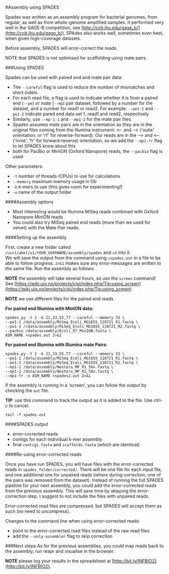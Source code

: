 #Assembly using SPADES

Spades was written as an assembly program for bacterial genomes, from regular, as well as from whole-genome amplified samples. It performed very well in the GAGE-B competition, see [http://ccb.jhu.edu/gage_b/](http://ccb.jhu.edu/gage_b/). SPAdes also works well, sometimes even best, when given high-coverage datasets.

Before assembly, SPADES will error-correct the reads.

NOTE that SPADES is not optimised for scaffolding using mate pairs. 

###Using SPADES

Spades can be used with paired end and mate pair data:

* The `--careful` flag is used to reduce the number of mismatches and short indels. 
* For each read file, a flag is used to indicate whether it is from a paired end (`--pe`) or mate (`--mp`) pair dataset, followed by a number for the dataset, and a number for read1 or read2. For example: `--pe1-1` and `--pe1-2` indicate pared end data set 1, read1 and read2, respectively.
* Similarly, use `--mp-1-1` and `--mp1-2` for the mate pair files. 
* Spades assumes mate pairs are in the orientation as they are in the original files coming from the Illumina instrument: <-- and --> ('outie' orientation, or 'rf' for reverse-forward). Our reads are in the --> and <-- ('innie', 'fr' for forward-reverse) orientation, so we add the `--mp1-fr` flag to let SPADES know about this
* both for PacBio or MinION (Oxford Nanopore) reads, the `--pacbio` flag is used
  
Other parameters:

* `-t` number of threads (CPUs) to use for calculations
* `--memory` maximum memory usage in Gb
* `-k` k-mers to use (this gives room for experimenting!)
* `-o` name of the output folder


####Assembly options

* Most interesting would be Illumina MiSeq reads combined with Oxford Nanopore MinION reads
* You could also try MiSeq paired end reads (more than we used for velvet) with the Mate Pair reads. 


####Setting up the assembly

First, create a new folder called `/usit/abel/u1/YOUR_USERNAME/assembly/spades` and `cd` into it.  
We will save the output from the command using `>spades.out` in a file to be able to follow progress. `2>&1` makes sure any error-messages are written to the same file.
Run the assembly as follows:

**NOTE** the assembly will take several hours, so use the `screen` command! See [https://wiki.uio.no/projects/clsi/index.php/Tip:using_screen](https://wiki.uio.no/projects/clsi/index.php/Tip:using_screen)

**NOTE** we use different files for the paired end reads


**For paired end Illumina with MinION data:**

```
spades.py -t 2 -k 21,33,55,77 --careful --memory 33 \
--pe1-1 /data/assembly/MiSeq_Ecoli_MG1655_110721_R1.fastq \
--pe1-2 //data/assembly/MiSeq_Ecoli_MG1655_110721_R2.fastq \
--pacbio /data/assembly/Ecoli_R7_MinION.fasta \
ASM_NAME >spades.out 2>&1
```

**For paired end Illumina with Illumina mate Pairs:**

```
spades.py -t 2 -k 21,33,55,77 --careful --memory 33 \
--pe1-1 /data/assembly/MiSeq_Ecoli_MG1655_110721_R1.fastq \
--pe1-2 /data/assembly/MiSeq_Ecoli_MG1655_110721_R2.fastq \
--mp1-1 /data/assembly/Nextera_MP_R1_50x.fastq \
--mp1-2 /data/assembly/Nextera_MP_R2_50x.fastq \
--mp1-fr -o ASM_NAME >spades2.out 2>&1
```

If the assembly is running in a 'screen', you can follow the output by checking the `out` file.  

**TIP**: use this command to track the output as it is added to the file. Use ctrl-c to cancel.

```
tail -f spades.out
```

####SPADES output
* error-corrected reads
* contigs for each individual k-mer assembly
* final `contigs.fasta` and `scaffolds.fasta` (which are identical)

####Re-using error-corrected reads

Once you have run SPADES, you will have files with the error-corrected reads in `spades_folder/corrected/`. There will be one file for each input file, and one additional one for unpaired reads (where during correction, one of the pairs was removed from the dataset). Instead of running the full SPADES pipeline for your next assembly, you could add the error-corrected reads from the previous assembly. This will save time by skipping the error-correction step. I suggest to not include the files with unpaired reads.

Error-corrected read files are compressed, but SPADES will accept them as such (no need to uncompress).

Changes to the command line when using error-corrected reads:

* point to the error-corrected read files instead of the raw read files
* add the `--only-assembler` flag to skip correction

###Next steps
As for the previous assemblies, you could map reads back to the assembly, run reapr and visualise in the browser.

**NOTE** please log your results in the spreadsheet at [http://bit.ly/INFBIO2](http://bit.ly/INFBIO2).